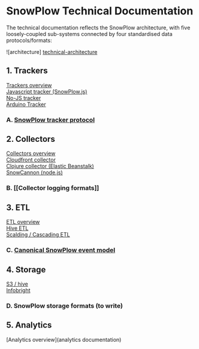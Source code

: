 # SnowPlow Technical Documentation

The technical documentation reflects the SnowPlow architecture, with five loosely-coupled sub-systems connected by four standardised data protocols/formats:

![architecture] [technical-architecture]

## 1. Trackers
[Trackers overview](trackers)  
[Javascript tracker (SnowPlow.js)](javascript-tracker)  
[No-JS tracker](no-js-tracker)  
[Arduino Tracker](Arduino-Tracker)  

### A. [SnowPlow tracker protocol](snowplow-tracker-protocol)  

## 2. Collectors
[Collectors overview](collectors)  
[Cloudfront collector](cloudfront)  
[Clojure collector (Elastic Beanstalk)](Clojure-collector)  
[SnowCannon (node.js)](snowcannon)  


### B. [[Collector logging formats]]

## 3. ETL
[ETL overview](etl)  
[Hive ETL](hive)  
[Scalding / Cascading ETL](scalding)  

### C. [Canonical SnowPlow event model](canonical-event-model)

## 4. Storage
[S3 / hive](s3-apache-hive-storage)  
[Infobright](infobright-storage)  

### D. SnowPlow storage formats (to write)

## 5. Analytics
[Analytics overview](analytics documentation)


[technical-architecture]: technical-documentation/images/technical-architecture.png